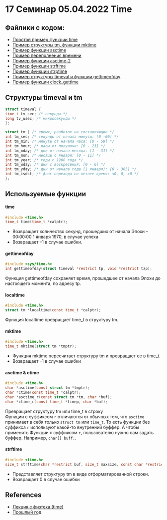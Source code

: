 # 17 Семинар 05.04.2022 Time
## Файлики с кодом:
* [Простой пример функции time](time.c)
* [Пример структуры tm, функции mktime](localtime.c)
* [Пример функции asctime](asctime.c)
* [Пример переполнения времени](localtime_overflow.c)
* [Пример функции asctime-2](asctime_change.c)
* [Пример функции strftime](strtime.c)
* [Пример функции strptime](strptime.c)
* [Пример структуры timeval и функции gettimeofday](gettimeofday.c)
* [Пример функции clock_gettime](clock_gettime.c)

## Структуры timeval и tm
```c
struct timeval {
time_t tv_sec; /* секунды */
long tv_usec; /* микросекунды */
};
```

```c
struct tm { /* время, разбитое на составляющие */
int tm_sec; /* секунды от начала минуты: [0 -60] */
int tm_min; /* минуты от начала часа: [0 - 59] */
int tm_hour; /* часы от полуночи: [0 - 23] */
int tm_mday; /* дни от начала месяца: [1 - 31] */
int tm_mon; /* месяцы с января: [0 - 11] */
int tm_year; /* годы с 1900 года */
int tm_wday; /* дни с воскресенья: [0 - 6] */
int tm_yday; /* дни от начала года (1 января): [0 - 365] */
int tm_isdst; /* флаг перехода на летнее время: <0, 0, >0 */
};
```
## Используемые функции
#### time
```c
#include <time.h>
time_t time(time_t *calptr); 
```
* Возвращает количество секунд, прошедших от начала Эпохи – 00:00:00 1 января 1970, в случае успеха
* Возвращает –1 в случае ошибки.


#### gettimeofday
```c
#include <sys/time.h>
int gettimeofday(struct timeval *restrict tp, void *restrict tzp);
```
Функция gettimeofday сохраняет время, прошедшее от начала Эпохи до настоящего момента, по адресу tp.

#### localtime
```c
#include <time.h>
struct tm *localtime(const time_t *calptr);
```
Функция localtime превращает time_t в структуру tm.

#### mktime
```c
#include <time.h>
time_t mktime(struct tm *tmptr);
```
* Функция mktime пересчитает структуру tm и превращает ее в time_t.
* Возвращает –1 в случае ошибки

#### asctime & ctime
```c
#include <time.h>
char *asctime(const struct tm *tmptr);
char *ctime(const time_t *calptr);
char *asctime_r(const struct tm *tm, char *buf);
char *ctime_r(const time_t *timep, char *buf);
```
Превращает структуру tm или time_t в строку \
Функции с суффиксом `r` отличаются от обычных тем, что `asctime` принимает в себя только `struct tm` или `time_t`. То есть функции без суффикса `r` используют какой-то внутренний буффер. А чтобы применить Функции с суффиксом `r`, пользователю нужно сам задать буффер. Например, `char[] buff;`. 

#### strftime
```c
#include <time.h>
size_t strftime(char *restrict buf, size_t maxsize, const char *restrict format,const struct tm *restrict tmptr);
```
* Представляет структуру tm в виде отформатированной строки.
* Возвращает 0 в случае ошибки

## References
* [Лекция с физтеха (time)](https://github.com/victor-yacovlev/mipt-diht-caos/tree/master/practice/time)
* [Прошлый год](https://github.com/blackav/hse-caos-2020/tree/master/12-files2#%D1%80%D0%B0%D0%B1%D0%BE%D1%82%D0%B0-%D1%81%D0%BE-%D0%B2%D1%80%D0%B5%D0%BC%D0%B5%D0%BD%D0%B5%D0%BC)
